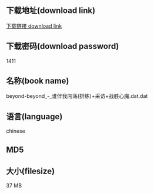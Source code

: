 ## 下载地址(download link)
[下载链接 download link](https://voluble-croquembouche-d321dc.netlify.app/?s=beyond-beyond_-_%E8%B0%81%E4%BC%B4%E6%88%91%E9%97%AF%E8%8D%A1%28%E6%8E%92%E7%BB%83%29%2B%E9%87%87%E8%AE%BF%2B%E6%88%98%E8%83%9C%E5%BF%83%E9%AD%94.dat)

## 下载密码(download password)
1411

## 名称(book name)
beyond-beyond_-_谁伴我闯荡(排练)+采访+战胜心魔.dat.dat

## 语言(language)
chinese

## MD5


## 大小(filesize)
37 MB
